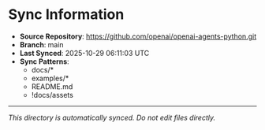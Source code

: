 # Sync Information

- **Source Repository**: https://github.com/openai/openai-agents-python.git
- **Branch**: main
- **Last Synced**: 2025-10-29 06:11:03 UTC
- **Sync Patterns**:
  - docs/*
  - examples/*
  - README.md
  - !docs/assets

---
*This directory is automatically synced. Do not edit files directly.*
